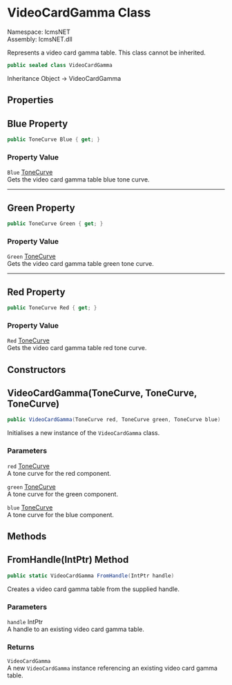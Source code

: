 # VideoCardGamma Class

Namespace: lcmsNET  
Assembly: lcmsNET.dll

Represents a video card gamma table. This class cannot be inherited.

```csharp
public sealed class VideoCardGamma
```

Inheritance Object → VideoCardGamma

## Properties
## Blue Property

```csharp
public ToneCurve Blue { get; }
```

### Property Value

`Blue` [ToneCurve](./ToneCurve.md)  
Gets the video card gamma table blue tone curve.

---
## Green Property

```csharp
public ToneCurve Green { get; }
```

### Property Value

`Green` [ToneCurve](./ToneCurve.md)  
Gets the video card gamma table green tone curve.

---
## Red Property

```csharp
public ToneCurve Red { get; }
```

### Property Value

`Red` [ToneCurve](./ToneCurve.md)  
Gets the video card gamma table red tone curve.

## Constructors
## VideoCardGamma(ToneCurve, ToneCurve, ToneCurve)

```csharp
public VideoCardGamma(ToneCurve red, ToneCurve green, ToneCurve blue)
```

Initialises a new instance of the `VideoCardGamma` class.

### Parameters

`red` [ToneCurve](./ToneCurve.md)  
A tone curve for the red component.

`green` [ToneCurve](./ToneCurve.md)  
A tone curve for the green component.

`blue` [ToneCurve](./ToneCurve.md)  
A tone curve for the blue component.

## Methods
## FromHandle(IntPtr) Method

```csharp
public static VideoCardGamma FromHandle(IntPtr handle)
```

Creates a video card gamma table from the supplied handle.

### Parameters

`handle` IntPtr  
A handle to an existing video card gamma table.

### Returns

`VideoCardGamma`  
A new `VideoCardGamma` instance referencing an
existing video card gamma table.
